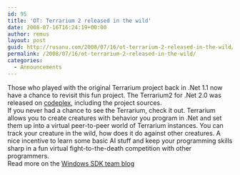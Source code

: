 ```yaml
---
id: 95
title: 'OT: Terrarium 2 released in the wild'
date: 2008-07-16T16:24:19+00:00
author: remus
layout: post
guid: http://rusanu.com/2008/07/16/ot-terrarium-2-released-in-the-wild/
permalink: /2008/07/16/ot-terrarium-2-released-in-the-wild/
categories:
  - Announcements
---
```

Those who played with the original Terrarium project back in .Net 1.1 now have a chance to revisit this fun project. The Terrarium2 for .Net 2.0 was released on [codeplex](http://www.codeplex.com/terrarium2), including the project sources.  
If you never had a chance to see the Terrarium, check it out. Terrarium allows you to create creatures with behavior you program in .Net and set them up into a virtual peer-to-peer world of Terrarium instances. You can track your creature in the wild, how does it do against other creatures. A nice incentive to learn some basic AI stuff and keep your programming skills sharp in a fun virtual fight-to-the-death competition with other programmers.  
Read more on the [Windows SDK team blog](http://blogs.msdn.com/windowssdk/archive/2008/07/16/net-terrarium-2-0-source-code-now-available.aspx)